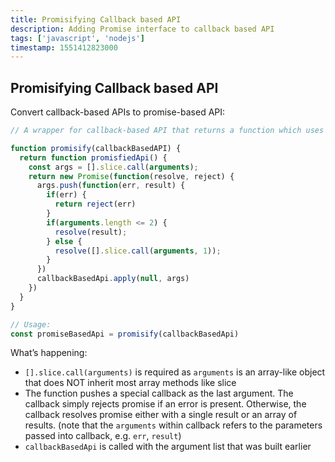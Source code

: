```yaml
---
title: Promisifying Callback based API
description: Adding Promise interface to callback based API
tags: ['javascript', 'nodejs']
timestamp: 1551412823000
---
```


## Promisifying Callback based API

Convert callback-based APIs to promise-based API:

```js
// A wrapper for callback-based API that returns a function which uses promises

function promisify(callbackBasedAPI) {
  return function promisfiedApi() {
    const args = [].slice.call(arguments);
    return new Promise(function(resolve, reject) {
      args.push(function(err, result) {
        if(err) {
          return reject(err) 
        }
        if(arguments.length <= 2) {
          resolve(result); 
        } else {
          resolve([].slice.call(arguments, 1)); 
        }
      })
      callbackBasedApi.apply(null, args)
    })
  }
}

// Usage:
const promiseBasedApi = promisify(callbackBasedApi)
```

What’s happening:

* `[].slice.call(arguments)` is required as `arguments` is an array-like object that does NOT inherit most array methods like slice
* The function pushes a special callback as the last argument. The callback simply rejects promise if an error is present. Otherwise, the callback resolves promise either with a single result or an array of results. (note that the `arguments` within callback refers to the parameters passed into callback, e.g. `err`, `result`)
* `callbackBasedApi` is called with the argument list that was built earlier
